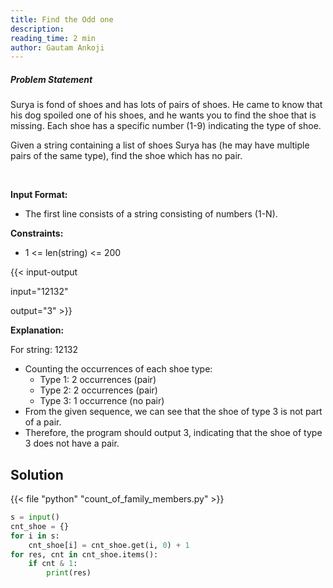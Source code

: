 ```yaml
---
title: Find the Odd one
description:
reading_time: 2 min
author: Gautam Ankoji
---
```


##### Problem Statement

Surya is fond of shoes and has lots of pairs of shoes. He came to know that his dog spoiled one of his shoes, and he wants you to find the shoe that is missing. Each shoe has a specific number (1-9) indicating the type of shoe.

Given a string containing a list of shoes Surya has (he may have multiple pairs of the same type), find the shoe which has no pair.

</br>

**Input Format:**

* The first line consists of a string consisting of numbers (1-N).

**Constraints:**

* 1 <= len(string) <= 200

{{< input-output

input="12132"

output="3" >}}

**Explanation:**

For string: 12132

* Counting the occurrences of each shoe type:
  * Type 1: 2 occurrences (pair)
  * Type 2: 2 occurrences (pair)
  * Type 3: 1 occurrence (no pair)
* From the given sequence, we can see that the shoe of type 3 is not part of a pair.
* Therefore, the program should output 3, indicating that the shoe of type 3 does not have a pair.

## Solution

<!-- **Approach:** -->

{{< file "python" "count_of_family_members.py" >}}

```py
s = input()
cnt_shoe = {}
for i in s:
    cnt_shoe[i] = cnt_shoe.get(i, 0) + 1
for res, cnt in cnt_shoe.items():
    if cnt & 1:
        print(res)
```

